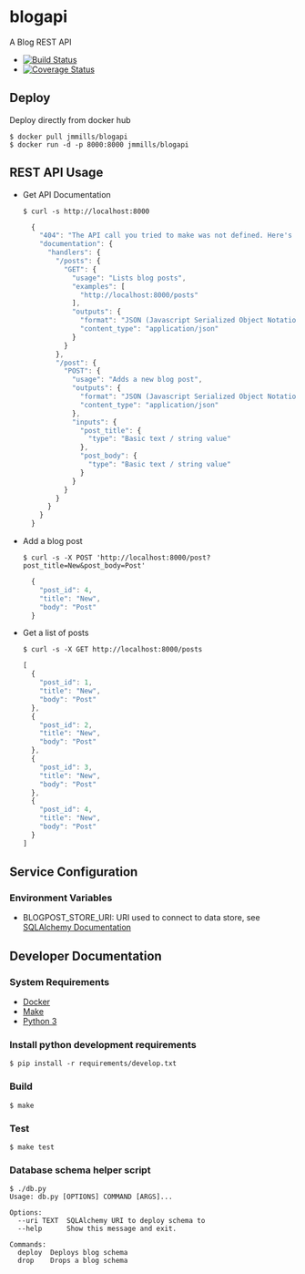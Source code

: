 # blogapi

A Blog REST API

* [![Build Status](https://travis-ci.org/jmmills/blogapi.svg?branch=master)](https://travis-ci.org/jmmills/blogapi)
* [![Coverage Status](https://coveralls.io/repos/github/jmmills/blogapi/badge.svg?branch=master)](https://coveralls.io/github/jmmills/blogapi?branch=master)

## Deploy

Deploy directly from docker hub

    $ docker pull jmmills/blogapi
    $ docker run -d -p 8000:8000 jmmills/blogapi
    
## REST API Usage

* Get API Documentation

      $ curl -s http://localhost:8000 
     
    ```javascript
      {
        "404": "The API call you tried to make was not defined. Here's a definition of the API to help you get going :)",
        "documentation": {
          "handlers": {
            "/posts": {
              "GET": {
                "usage": "Lists blog posts",
                "examples": [
                  "http://localhost:8000/posts"
                ],
                "outputs": {
                  "format": "JSON (Javascript Serialized Object Notation)",
                  "content_type": "application/json"
                }
              }
            },
            "/post": {
              "POST": {
                "usage": "Adds a new blog post",
                "outputs": {
                  "format": "JSON (Javascript Serialized Object Notation)",
                  "content_type": "application/json"
                },
                "inputs": {
                  "post_title": {
                    "type": "Basic text / string value"
                  },
                  "post_body": {
                    "type": "Basic text / string value"
                  }
                }
              }
            }
          }
        }
      }
    ```
    
* Add a blog post

      $ curl -s -X POST 'http://localhost:8000/post?post_title=New&post_body=Post' 
      
    ```javascript
      {
        "post_id": 4,
        "title": "New",
        "body": "Post"
      }
    ```
      
* Get a list of posts

      $ curl -s -X GET http://localhost:8000/posts 
      
    ```javascript
    [
      {
        "post_id": 1,
        "title": "New",
        "body": "Post"
      },
      {
        "post_id": 2,
        "title": "New",
        "body": "Post"
      },
      {
        "post_id": 3,
        "title": "New",
        "body": "Post"
      },
      {
        "post_id": 4,
        "title": "New",
        "body": "Post"
      }
    ]
    ```
## Service Configuration

### Environment Variables

* BLOGPOST_STORE_URI: URI used to connect to data store, see [SQLAlchemy Documentation](http://docs.sqlalchemy.org/en/latest/core/engines.html)

## Developer Documentation

### System Requirements

* [Docker](https://docs.docker.com/engine/installation/)
* [Make](https://www.gnu.org/software/make/)
* [Python 3](https://www.python.org/downloads/)

### Install python development requirements

    $ pip install -r requirements/develop.txt
    
### Build 

    $ make
    
### Test

    $ make test
    
### Database schema helper script

    $ ./db.py 
    Usage: db.py [OPTIONS] COMMAND [ARGS]...

    Options:
      --uri TEXT  SQLAlchemy URI to deploy schema to
      --help      Show this message and exit.

    Commands:
      deploy  Deploys blog schema
      drop    Drops a blog schema

    

